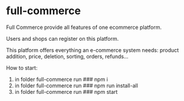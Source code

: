 # full-commerce

Full Commerce provide all features of one ecommerce platform. 

Users and shops can register on this platform.

This platform offers everything an e-commerce system needs: product addition, price, deletion, sorting, orders, refunds...


How to start:
1. in folder full-commerce run ### npm i
2. in folder full-commerce run ### npm run install-all
3. in folder full-commerce run ### npm start

